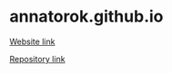 # annatorok.github.io


[Website link](http://annatorok.github.io/)

[Repository link](https://github.com/annatorok/annatorok.github.io)
